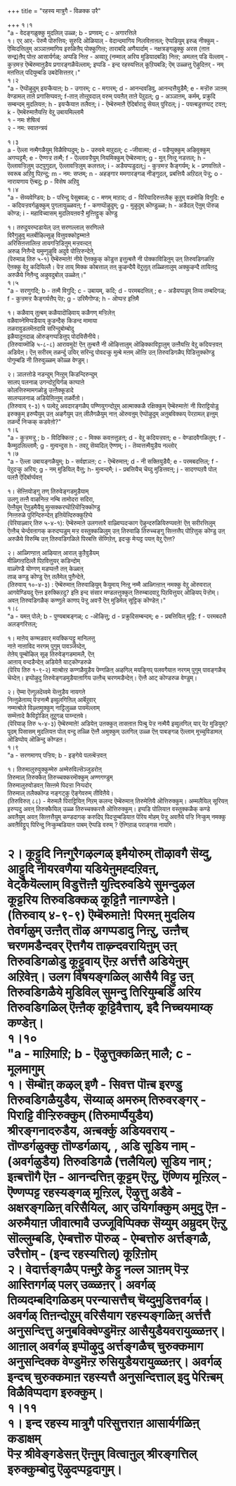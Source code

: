 +++
title = "रहस्य मात्रुगै - विळक्क उरै"

+++
१।१  
"a - वेदङ्गळुक्कु मुदलिल् उळ्ळ; b - प्रणवम्; c - अगारत्तिले  
१। एर् आर्- पॆरुमै पॊरुत्तिय; सुरुदि ऒळियाल् - वेदान्दमागिय निलविऩाऩल्; ऎप्पडियुम् इरुळ् नीक्कुम् - ऎव्विदत्तिलुम् अञ्ञाऩमागिय इरुळिऩैप् पोक्कुगिऩ्ऱ; ताराबदि अणैयार्दाम् - नक्षत्रङ्गळुक्कु अरस (ऩाऩ सन्द्र)ऩैप् पोऩ्ऱ आसार्यर्गळ्; अप्पडि निऩ्ऱ - अव्वाऱु (नम्माल् अरिय मुडियादबडि) निऩ्ऱ; अमलऩ् पडि यॆल्लाम् - कुऱ्ऱमऱ्ऱ ऎम्बॆरुमाऩुडैय प्रगारङ्गळैयॆल्लाम्; इप्पडि - इन्द रहस्यत्तिल् कूऱियबडि; ऎम् उळ्ळत्तु ऎऴुदिऩर् - नम् मऩत्तिल् पदियुम्बडि उबदेसित्तऩर्।"  
१।२  
"a - ऎप्पॊऴुदुम् इयऱ्कैयाऩ; b - उगारम्; c - मगारम्; d - आनन्दवडिवु, आनन्दत्तैयुडैमै; e - मऱ्ऱॊरु ञाऩम् वेण्डामल् ताऩे प्रगासिप्पवऩ्; f-ताऩ् तोऩ्ऱुवदाल् वरुम् पयऩैत् ताऩे पॆऱुदल्; g - अञ्ञाऩम्, कर्मम्, प्रक्रुदि सम्बन्दम् मुदलियऩ; h - इयऱ्कैयाऩ तलैवऩ्; i - ऎम्बॆरुमाऩै ऎदिर्बारादु सॆयल् पुरिदल्; j - पयऩ्बडुत्तप्पट् टवऩ्; k - ऎमबॆरुमाऩैयऩ्ऱि वेऱु उबायमिल्लामै  
१ - नमः शेषित्वं   
२ - नम: स्वातन्त्रयं  
  
१।३  
a - ऎल्ला नऩ्मैगळैयुम् विळैविप्पदुम्; b - उरुवमे माऱुदल्; c -जीवात्मा; d - पडैप्पुक्कुम् अऴिवुक्कुम् अगप्पट्टमै; e - ऎण्णऱ्ऱ तऩ्मै; f - ऎल्लावऱ्ऱैयुम् नियमिक्कुम् ऎम्बॆरुमाऩ्; g - मुऩ् निऩ्ऱु नडत्तल्; h - ऎल्लावऱ्ऱिलुम् उट्पुगुदल्, ऎल्लावऱ्ऱिलुम् कलत्तल्; i - अडैयप्पडुदल्;j - कुऱ्ऱमऱ्ऱ कैङ्गर्यम्; k - प्रणवत्तिले - स्वरूब अऱिवु पिऱन्दु; m - नम: सप्तम्; n - अहङ्गार ममगारङ्गळ् नीङ्गुदल्, प्रबत्तियै अऱिदल् पॆऱ्ऱु; o - नारायणाय ऎऩ्बदु; p - विसेष अऱिवु  
१।४  
"a - सॆय्यवेण्डिय; b - परिन्दु पेसुबवळ्; c - मणम् माऱाद; d - पिरियादिरुत्तलैक् कूऱुम् वडमॊऴि विगुदि: e - कदियऱ्ऱवर्गळुक्कुम् पुगलायुळ्ळवऩ्; f - कणप्पॊऴुदुम्; g - मुऴुदुम् कॊण्डुळ्ळ; h - अडैदल् ऎऩुम् पॊरुळ् कॊण्ड; i - महाविच्वासम् मुदलियऩवऱ्ऱै मुऩ्ऩिट्टुक् कॊण्डु  
  
  
१। तरुदुयरम्दडायेल् उऩ् सरणल्लाल् सरणिल्ले   
विरैगुऴुवु मलर्बॊऴिल्सूऴ् वित्तुवक्कोट्टम्माऩे   
अरिसिऩत्तालिऩ्ऱ तायगऱ्ऱिडिऩुम् मऱ्ऱवऩ्दऩ्   
अरुळ् निऩैन्दे यमुम्गुऴुवि अदुवे पोऩ्ऱिरुन्देऩे,   
(पॆरुमाळ् तिरु ५-१) ऎम्बॆरुमाऩे! नीये ऎऩक्कुक् कॊडुत्त इत्तुऩ्बत्तै नी पोक्काविडिऩुम् उऩ् तिरुवडिगळऩ्ऱि ऎऩक्कु वेऱु कदियिल्लै। पॆऱ्ऱ ताय् मिक्क कोबत्ताल् तऩ् कुऴन्दैयै वॆऱुत्तुत् तळ्ळिऩालुम् अक्कुऴन्दै तायिऩदु अरुळैये निऩैन्दु अऴुवदुबोल् उळ्ळेऩ्।"  
१।५  
"a - सरणुगदि; b - तऩ्मै विगुदि; c - उबायम्, कदि; d - परमबदत्तिल् ; e - अडैयप्पडुम् तिव्य तम्बदिगळ्; f - कुऱ्ऱमऱ्ऱ कैङ्गर्यत्तैप् पॆऱ; g - उरिमैगॊण्ड; h - ऒप्पऱ्ऱ इऩिमै  
  
१। कळैवाय् तुऩ्बम् कळैयादॊऴिवाय् कळैगण् मऱ्ऱिलेऩ्  
वळैवाय्नेमिप्पडैयाय् कुडन्दैक् किडन्द मामाया   
तळरावुडलमॆऩदावि सरिन्दुबोम्बोदु   
इळैयादुऩदाळ् ऒरुङ्गप्पडित्तुप् पोदविसैनीये।  
(तिरुवाय्मॊऴि ५-८-८) आरावमुदे! ऎऩ् तुऩ्बत्तै नी ऒऴित्तालुम् ऒऴिक्काविट्टालुम् उऩ्ऩैयऩ्ऱि वेऱु कदियऱ्ऱवऩ् अडियेऩ्। ऎऩ् सरीरम् तळर्न्दु उयिर् सरिन्दु पोवदऱ्कु मुऩ्बे मऩम् ऒऩ्ऱि उऩ् तिरुवडिगळैप् पिडित्तुक्कॊण्डु पोगुम्बडि नी तिरुवुळ्ळम् कॊळ्ळ वेण्डुम्।  
  
२। ञालत्तोडे नडन्दुम् निऩ्ऱुम् किडन्दिरुन्दुम्   
सालप् पलनाळ् उगन्दोऱुयिर्गळ् काप्पाऩे   
कोलत्तिरुमामगळोडु उऩ्ऩैक्कूडादे   
सालप्पलनाळ् अडियेऩिऩ्ऩुम् तळर्वेऩो।  
(तिरुवाय् ९-३) १ पल्वेऱु अवदारङ्गळैप् पण्णियुगन्दोऱुम् आत्माक्कळै रक्षिक्कुम् ऎम्बॆरुमाऩे! नी पिराट्टियोडु इरुक्कुम् इरुप्पैयुम् उऩ् अऴगैयुम् उऩ् लीलैगळैयुम् नाऩ् ऒरुवऩुम् ऎप्पॊऴुदुम् अऩुबविक्कप् पॆरऱामल् इऩ्ऩुम् तळर्न्दे निऱ्कक् कडवेऩो?"  
१।६  
"a - कुऱ्ऱमऱ्ऱु ; b - विदिक्किऩ्ऱ ; c - मिक्क कवऩत्तुडऩ्; d - वेऱु कदियऱ्ऱवऩ्; e - वेण्डादवैगळिलुम्; f - कैम्मुदलिल्लामै; g - मुऩ्वन्दुस h - तवऱु सॆय्वदिल् ऎण्णम्; i - तॆय्वत्तऩ्मैयुडैय नल्लोर्  
१।७  
"a - ऎल्ला उबायङ्गळैयुम्; b - सर्वज्ञञऩ; c - ऎम्बॆरुमाऩ्; d - नी सक्तियुडैयै; e - परमबदत्तिल्; f - पॆऱुदऱ्कु अरिय; g - नम् मुडियिल् वैत्तु; h- मुऩ्वन्दमै; i - प्रबत्तियैच् चॆय्दु मुडित्तवऩ्; j - सादगप्पऱवै पोल् पलऩै ऎदिर्बार्प्पवऩ्   
  
१। सॆऩ्ऩियोङ्गु तण् तिरुवेङ्गडमुडैयाम्   
उलगु तऩ्ऩै वाऴनिऩ्ऱ नम्बि तामोदरा सदिरा,   
ऎऩ्ऩैयुम् ऎऩुडमैयैयु मुऩ्सक्करप्पॊऱियॊऱ्ऱिक्कॊण्डु   
निऩ्ऩरुळे पुरिन्दिरुन्देऩ् इऩियॆऩ्दिरुक्कुऱिप्पे   
(पॆरियाऴ्वार् तिरु ५-४-१): ऎम्बॆरुमाऩे उलगत्तारै वाऴ्विप्पदऱ्काग ऎऴुन्दरुळियिरुप्पवऩे! ऎऩ् सरीरत्तिलुम् ऎऩ्ऩैच् चेर्न्दवऩागक् करुदप्पडुम् मऱ्ऱ वस्तुक्कळिलुम् उऩ् तिरुवाऴि तिरुच्चङ्गु सिऩ्ऩत्तैप् पॊऱित्तुक् कॊण्डु उऩ् अरुळैये विरुम्बि उऩ् तिरुवडिगळिले पिरबत्ति सॆय्गिऱेऩ्, इदऱ्कु मेऱ्पट्ट पयऩ् वेऱु ऎऩ्ऩ?   
  
२। आळ्गिण्ऱाऩ् आऴियाऩ् आराल् कुऱैवुडैयम्   
मीळ्गिऩ्ऱदिल्लै पिऱवित्तुयर् कडिन्दोम्   
वाळ्गॆण्डै यॊण्गण् मडप्पऩ्ऩै तऩ् केळ्वऩ्   
ताळ् कण्डु कॊण्डु ऎऩ् तलैमेल् पुऩैन्देऩे,   
(तिरुवाय् १०-४-३) : ऎम्बॆरुमाऩ् तिरुवाऴियुम् कैयुमाय् निऩ्ऱु नम्मै आळ्गिऩ्ऱाऩ् नमक्कु वेऱु ऒरुवराल् आगवेण्डियदु ऎऩ्ऩ इरुक्किऱदु? इऩि इन्द संसार मण्डलत्तुक्कुत् तिरुम्बादवाऱु पिऱवित्तुयर् ऒऴियप् पॆऱ्ऱोम्। अवऩ् तिरुवडिगळैक् कण्णुले काणप् पॆऱ्ऱु अवऱ्ऱै ऎऩ् मुडिमेल् सूट्टिक् कॊण्डेऩ्।"  
१।८  
"a - यमऩ् पोले; b - पुण्यबाबङ्गळ्; c -ऒऴित्तु; d - प्रक्रुदिसम्बन्दम्; e - प्रबत्तियिल् मूट्टि; f - परमबदत्तै अलङ्गरित्तल्;  
  
१। माऩेय् कण्मडवार् मयक्किऱ्पट्टु मानिलत्तु  
नाऩे नाऩाविद नरगम् पुगुम् पावञ्जॆय्देऩ्,  
तेऩेय् पूम्बॊऴिल् सूऴ् तिरुवेङ्गडमामलै, ऎऩ्  
आऩाय् वन्दडैन्देऩ् अडियेऩै याट्कॊण्डरुळे   
(पॆरिय तिरु १-९-२) माऩ्बोऩ्ऱ कण्गळैयुडैय पॆण्गळिऩ् अऴगिल् मयङ्गिप् पलवगैयाऩ नरगम् पुगुम् पावङ्गळैच् चॆय्देऩ्। इप्पॊऴुदु तिरुवेङ्गडमुडैयाऩागिय उऩ्ऩैच् चरणमडैन्देऩ्। ऎऩ्ऩै आट् कॊण्डरुळ वेण्डुम्।   
  
२। ऎम्मा ऎऩ्गुलदॆय्वमे यॆऩ्ऩुडैय नायगऩे   
निऩ्ऩुळेऩाय्प् पॆऱ्ऱनऩ्मै इव्वुलगिऩिल् आर्बॆऱुवार्   
नम्मऩ्बोले विऴ्त्तमुक्कुम् नाट्टिलुळ्ळ पावमॆल्लाम्   
सम्मॆऩादे कैविट्टोडित् तूऱुगळ् पाय्न्दऩवे।   
(पॆरियाऴ् तिरु ५-४-३) ऎम्बॆरुमाऩे! अडियेऩ् उऩक्कुत् तासऩाऩ पिऩ्बु पॆऱ्ऱ नऩ्मैयै इव्वुलगिल् यार् पॆऱ मुडियुम्? पूदम् पिसासम् मुदलियऩ पोल् वन्दु तळ्ळि ऎऩ्ऩै अमुक्कुम् उलगिल् उळ्ळ ऎऩ् पाबङ्गळ् ऎल्लाम् मूच्चुविडामल् ऒडिप्पोय् ऒळिन्दु कॊण्डऩ।  
१।९  
"a - सरणमागप् पऱ्ऱिय; b - इङ्गेये पलऩ्बॆऱ्ऱवऩ्   
  
१। तिरुमालुरुवुक्कुम्मेरु अम्मेरुविल्सॆञ्जुडरोऩ्   
तिरुमाल् तिरुक्कैत् तिरुच्चक्करमॊक्कुम् अण्णगण्डुम्   
तिरुमालुरुवोडवऩ् सिऩ्ऩमे पिदऱ्ऱा निऱ्पदोर्   
तिरुमाल् तलैक्कॊण्ड नङ्गट्कु ऎङ्गेवरुम् तीविऩैये।   
(तिरुविरुत् ८८) - मेरुमलै पिराट्टियिऩ् निऱम् कलन्द ऎम्बॆरुमाऩ् तिरुमेऩियै ऒत्तिरुक्कुम्। अम्मलैयिल् सूरियऩ् इरुप्पदु अवऩ् तिरुक्कैयिल् उळ्ळ तिरुच्चक्करत्तै ऒत्तिरुक्कुम्। इप्पडि पोलियाऩ वस्तुक्कळैक् कण्डे अवऩैयुम् अवऩ् सिऩ्ऩत्तैयुम् कण्डदागक् करुदिप् पिदऱ्ऱुम्बडियाऩ पॆरिय मोहम् पॆऱ्ऱु अवऩैये पऱ्ऱि निऱ्कुम् नमक्कु अवऩैविट्टुप् पिरिन्दु निऱ्कुम्बडियाऩ पाबम् ऎप्पडि वरुम् ? ऎऩ्गिऱाळ् पराङ्गस नायगि।   
  
२। कूट्टुदि निऩ्गुरैगऴल्गळ् इमैयोरुम् तॊऴावगै सॆय्दु,   
आट्टुदि नीयरवणैया यडियेऩुमह्दऱिवऩ्,   
वेट्कैयॆल्लाम् विडुत्तॆऩ्ऩै युऩ्दिरुवडिये सुमन्दुऴल   
कूट्टरिय तिरुवडिक्कळ् कूट्टिऩै नाऩ्गण्डेऩे।   
(तिरुवाय् ४-९-९) ऎम्बॆरुमाऩे! पिरमऩ् मुदलिय तेवर्गळुम् उऩ्ऩैत् तॊऴ अगप्पडादु निऩ्ऱु, उऩ्ऩैच् चरणमडैन्दवर् ऎत्तगैय ताऴ्न्दवरायिऩुम् उऩ् तिरुवडिगळोडु कूट्टुवाय् ऎऩ्ऱ अर्त्तत्तै अडियेऩुम् अऱिवेऩ्। उलग विषयङ्गळिल् आसैयै विट्टु उऩ् तिरुवडिगळैये मुडिविल् सुमन्दु तिरियुम्बडि अरिय तिरुवडिगळिल् ऎऩ्ऩैक् कूट्टिवैत्ताय्, इदै निच्चयमाय्क् कण्डेऩ्।  
१।१०  
"a - माऱिमाऱि; b - ऎऴुत्तुक्कळिऩ् मालै; c - मूलमागुम्  
१। सॆम्बॊऩ् कऴल् इणै - सिवत्त पॊऩ्ब इरण्डु तिरुवडिगळैयुडैय, सॆय्याळ् अमरुम् तिरुवरङ्गर् - पिराट्टि वीऱ्ऱिरुक्कुम् (तिरुमार्प्पैयुडैय) श्रीरङ्गनादरुडैय, अऩ्बर्क्कु अडियवराय् - तॊण्डर्गळुक्कु तॊण्डर्गळाय्, , अडि सूडिय नाम् - (अवर्गळुडैय) तिरुवडिगळै (त्तलैयिल्) सूडिय नाम् ; इऩ्बत्तॊगै ऎऩ - आनन्दत्तिऩ् कूट्टम् ऎऩ्ऱु, ऎण्णिय मूऩ्ऱिल् - ऎण्णप्पट्ट रहस्यङ्गळ् मूऩ्ऱिल्, ऎऴुत्तु अडैवे - अक्षरङ्गळिऩ् वरिसैयिल्, आर् उयिर्गाक्कुम् अमुदु ऎऩ - अरुमैयाऩ जीवात्मावै उज्जूविप्पिक्क सॆय्युम् अम्रुदम् ऎऩ्ऱु सॊल्लुम्बडि, ऐम्बत्तॊरु पॊरुळ् - ऐम्बत्तोरु अर्त्तङ्गळै, उरैत्तोम् - (इन्द रहस्यत्तिल्) कूऱिऩोम्  
२। वेदार्त्तङ्गळैप् पऩ्मुऱै केट्टु नल्ल ञाऩम् पॆऱ्ऱ आस्तिगर्गळ् पलर् उळ्ळऩर्। अवर्गळ् तिव्यदम्बदिगळिडम् परन्यासत्तैच् चॆय्दुमुडित्तवर्गळ्। अवर्गळ् तिऩन्दोऱुम् वरिसैयाग रहस्यङ्गळिऩ् अर्त्तत्तै अनुसन्दित्तु अनुबविक्वेण्डुमॆऩ्ऱ आसैयुडैयवरायुळ्ळऩर्। आऩाल् अवर्गळ् इप्पॊऴुदु अर्त्तङ्गळैच् चुरुक्कमाग अनुसन्दिक्क वेण्डुमॆऩ्ऱ रुसियुडैयरायुळ्ळऩर्। अवर्गळ् इन्दच् चुरुक्कमाऩ रहस्यत्तै अनुसन्दित्ताल् इदु पेरिऩ्बम् विळैविप्पदाग इरुक्कुम्।  
१।११  
१। इन्द रहस्य मात्रुगै परिसुत्तराऩ आसार्यर्गळिऩ् कडाक्षम्  
पॆऱ्ऱ श्रीवेङ्गडेसऩ् ऎऩ्ऩुम् वित्वाऩुल् श्रीरङ्गत्तिल् इरुक्कुम्बोदु ऎऴुदप्पट्टदागुम्।  
=============

